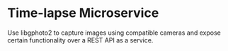 # Time-lapse Microservice

Use libgphoto2 to capture images using compatible cameras and expose certain
functionality over a REST API as a service.
